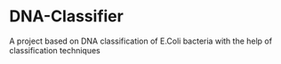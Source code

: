 # DNA-Classifier
A project based on DNA classification of E.Coli bacteria with the help of classification techniques
